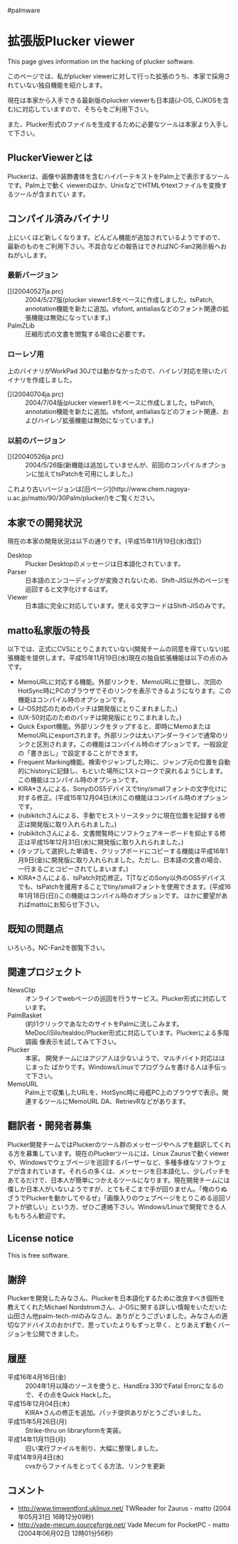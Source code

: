 #palmware




# 拡張版Plucker viewer

This page gives information on the hacking of plucker software. 



このページでは、私がplucker viewerに対して行った拡張のうち、本家で採用されていない独自機能を紹介します。



現在は本家から入手できる最新版のplucker viewerも日本語(J-OS, CJKOSを含む)に対応していますので、そちらをご利用下さい。

また、Plucker形式のファイルを生成するために必要なツールは本家より入手して下さい。


## PluckerViewerとは

Pluckerは、画像や装飾書体を含むハイパーテキストをPalm上で表示するツールです。Palm上で動く viewerのほか、UnixなどでHTMLやtextファイルを変換するツールが含まれてい ます。


## コンパイル済みバイナリ

上にいくほど新しくなります。どんどん機能が追加されているようですので、 最新のものをご利用下さい。不具合などの報告はできればNC-Fan2掲示板へおねがいします。


### 最新バージョン

<dl>
  <dt>[](20040527ja.prc)</dt><dd>2004/5/27版(plucker viewer1.8をベースに作成しました。tsPatch, annotation機能を新たに追加。vfsfont, antialiasなどのフォント関連の拡張機能は無効になっています。)
</dd>
  <dt>PalmZLib</dt><dd>圧縮形式の文書を閲覧する場合に必要です。
</dd>
</dl>

### ローレゾ用

上のバイナリがWorkPad 30Jでは動かなかったので、ハイレゾ対応を除いたバイナリを作成しました。

<dl>
  <dt>[](20040704ja.prc)</dt><dd>2004/7/04版(plucker viewer1.8をベースに作成しました。tsPatch, annotation機能を新たに追加。vfsfont, antialiasなどのフォント関連、およびハイレゾ拡張機能は無効になっています。)
</dd>
</dl>

### 以前のバージョン

<dl>
  <dt>[](20040526ja.prc)</dt><dd>2004/5/26版(新機能は追加していませんが、前回のコンパイルオプションに加えてtsPatchを可用にしました。)
</dd>
</dl>
これより古いバージョンは[旧ページ](http://www.chem.nagoya-u.ac.jp/matto/90/30Palm/plucker/)をご覧ください。


## 本家での開発状況

現在の本家の開発状況は以下の通りです。(平成15年11月19日(水)改訂)

<dl>
  <dt>Desktop</dt><dd>Plucker Desktopのメッセージは日本語化されています。
</dd>
  <dt>Parser</dt><dd>日本語のエンコーディングが変換されないため、Shift-JIS以外のページを巡回すると文字化けするはず。
</dd>
  <dt>Viewer</dt><dd>日本語に完全に対応しています。使える文字コードはShift-JISのみです。
</dd>
</dl>



## matto私家版の特長

以下では、正式にCVSにとりこまれていない(開発チームの同意を得ていない)拡張機能を提供します。平成15年11月19日(水)現在の独自拡張機能は以下の点のみです。

* MemoURLに対応する機能。外部リンクを、MemoURLに登録し、次回のHotSync時にPCのブラウザでそのリンクを表示できるようになります。この機能はコンパイル時のオプションです。
* (J-OS対応のためのパッチは開発版にとりこまれました。)
* (UX-50対応のためのパッチは開発版にとりこまれました。)
* Quick Export機能。外部リンクをタップすると、即時にMemoまたはMemoURLにexportされます。外部リンクは太いアンダーラインで通常のリンクと区別されます。この機能はコンパイル時のオプションです。一般設定の「書き出し」で設定することができます。
* Frequent Marking機能。検索やジャンプした時に、ジャンプ元の位置を自動的にhistoryに記録し、もといた場所に1ストロークで戻れるようにします。この機能はコンパイル時のオプションです。
* KIRA*さんによる、SonyのOS5デバイスでtiny/smallフォントの文字化けに対する修正。(平成15年12月04日(木))この機能はコンパイル時のオプションです。
* (rubikitchさんによる、手動でヒストリースタックに現在位置を記録する修正は開発版に取り入れられました。)
* (rubikitchさんによる、文書閲覧時にソフトウェアキーボードを抑止する修正は平成15年12月31日(水)に開発版に取り入れられました。)
* (タップして選択した単語を、クリップボードにコピーする機能は平成16年1月9日(金)に開発版に取り入れられました。ただし、日本語の文書の場合、一行まるごとコピーされてしまいます。)
* KIRA*さんによる、tsPatch対応修正。T|TなどのSony以外のOS5デバイスでも、tsPatchを援用することでtiny/smallフォントを使用できます。(平成16年1月18日(日))この機能はコンパイル時のオプションです。
ほかに要望があればmattoにお知らせ下さい。




## 既知の問題点

いろいろ。NC-Fan2を御覧下さい。




## 関連プロジェクト



<dl>
  <dt>NewsClip</dt><dd> オンラインでwebページの巡回を行うサービス。Plucker形式に対応しています。
</dd>
  <dt>PalmBasket</dt><dd> (約)1クリックであなたのサイトをPalmに流しこみます。 MeDoc/iSilo/tealdoc/Plucker形式に対応しています。Pluckerによる多階調画 像表示を試してみて下さい。
</dd>
  <dt>Plucker</dt><dd> 本家。  開発チームにはアジア人は少ないようで、マルチバイト対応ははじまった  ばかりです。Windows/Linuxでプログラムを書ける人は手伝って下さい。
</dd>
  <dt>MemoURL</dt><dd>Palm上で収集したURLを、HotSync時に母艦PC上のブラウザで表示。関連するツールにMemoURL DA、RetrievRなどがあります。
</dd>
</dl>
<!-- :るびきちさんのplucker関連情報のページ。:必見。 -->

## 翻訳者・開発者募集

Plucker開発チームではPluckerのツール群のメッセージやヘルプを翻訳してくれる方を募集しています。現在のPluckerツールには、Linux Zaurusで動くviewerや、Windowsでウェブページを巡回するパーザーなど、多種多様なソフトウェアが含まれています。それらの多くは、メッセージを日本語化し、少しパッチをあてるだけで、日本人が簡単につかえるツールになります。現在開発チームには僕しか日本人がいないようですが、とてもそこまで手が回りません。「俺のりぬざうでPluckerを動かしてやるぜ」「画像入りのウェブページをとりこめる巡回ソフトが欲しい」という方、ぜひご連絡下さい。Windows/Linuxで開発できる人ももちろん歓迎です。








## License notice

This is free software.




## 謝辞

Pluckerを開発したみなさん、Pluckerを日本語化するために改良すべき個所を 教えてくれたMichael Nordstromさん、J-OSに関する詳しい情報をいただいた 山田さん他palm-tech-mlのみなさん、ありがとうございました。みなさんの適 切なアドバイスのおかげで、思っていたよりもずっと早く、とりあえず動くバー ジョンを公開できました。




## 履歴

<dl>
  <dt>平成16年4月16日(金)</dt><dd>2004年1月以降のソースを使うと、HandEra 330でFatal Errorになるので、その点をQuick Hackした。
</dd>
  <dt>平成15年12月04日(木)</dt><dd>KIRA*さんの修正を追加。パッチ提供ありがとうございました。
</dd>
  <dt>平成15年5月26日(月)</dt><dd>Strike-thru on libraryformを実装。
</dd>
  <dt>平成14年11月11日(月)</dt><dd>旧い実行ファイルを削り、大幅に整理しました。
</dd>
  <dt>平成14年9月4日(水)</dt><dd>cvsからファイルをとってくる方法、リンクを更新
</dd>
</dl>



## コメント

* http://www.timwentford.uklinux.net/ TWReader for Zaurus - matto (2004年05月31日 16時12分09秒)
* http://vade-mecum.sourceforge.net/ Vade Mecum for PocketPC - matto (2004年06月02日 12時01分56秒)





